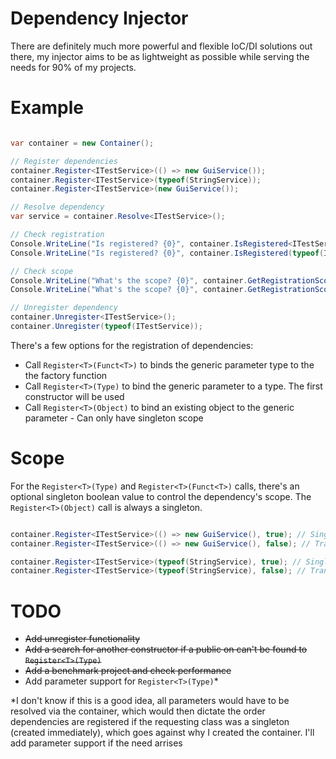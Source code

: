 # Dependency Injector

There are definitely much more powerful and flexible IoC/DI solutions out there, my injector aims to be as lightweight as possible while serving the needs for 90% of my projects.

# Example

```c#

var container = new Container();

// Register dependencies
container.Register<ITestService>(() => new GuiService());
container.Register<ITestService>(typeof(StringService));
container.Register<ITestService>(new GuiService());

// Resolve dependency
var service = container.Resolve<ITestService>();

// Check registration
Console.WriteLine("Is registered? {0}", container.IsRegistered<ITestService>());
Console.WriteLine("Is registered? {0}", container.IsRegistered(typeof(ITestService)));

// Check scope
Console.WriteLine("What's the scope? {0}", container.GetRegistrationScope<ITestService>());
Console.WriteLine("What's the scope? {0}", container.GetRegistrationScope(typeof(ITestService)));

// Unregister dependency
container.Unregister<ITestService>();
container.Unregister(typeof(ITestService));

```

There's a few options for the registration of dependencies:
  * Call `Register<T>(Funct<T>)` to binds the generic parameter type to the the factory function
  * Call `Register<T>(Type)` to bind the generic parameter to a type. The first constructor will be used
  * Call `Register<T>(Object)` to bind an existing object to the generic parameter - Can only have singleton scope

# Scope
For the `Register<T>(Type)` and `Register<T>(Funct<T>)` calls, there's an optional singleton boolean value to control the dependency's scope. The `Register<T>(Object)` call is always a singleton.

```c#

container.Register<ITestService>(() => new GuiService(), true); // Singleton
container.Register<ITestService>(() => new GuiService(), false); // Transient - Default

container.Register<ITestService>(typeof(StringService), true); // Singleton
container.Register<ITestService>(typeof(StringService), false); // Transient - Default

```

# TODO
  * ~~Add unregister functionality~~
  * ~~Add a search for another constructor if a public on can't be found to `Register<T>(Type)`~~
  * ~~Add a benchmark project and check performance~~
  * Add parameter support for `Register<T>(Type)`*
  
*I don't know if this is a good idea, all parameters would have to be resolved via the container, which would then dictate the order dependencies are registered if the requesting class was a singleton (created immediately), which goes against why I created the container. I'll add parameter support if the need arrises 
